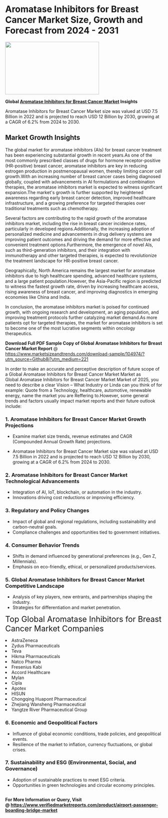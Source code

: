 <H1>Aromatase Inhibitors for Breast Cancer Market Size, Growth and Forecast from 2024 - 2031</H1><img class="aligncenter size-medium wp-image-584254" src="https://thirdeyenews.in/wp-content/uploads/2024/09/Global-Market-Research-300x168.jpeg" alt="" width="300" height="168" /><p><strong>Global&nbsp;<a href="https://www.marketsizeandtrends.com/download-sample/104974/?utm_source=Github8j?utm_medium=221">Aromatase Inhibitors for Breast Cancer Market</a> Insights</strong></p><p>Aromatase Inhibitors for Breast Cancer Market size was valued at USD 7.5 Billion in 2022 and is projected to reach USD 12 Billion by 2030, growing at a CAGR of 6.2% from 2024 to 2030.</p><p><h2>Market Growth Insights</h2> <p>The global market for aromatase inhibitors (AIs) for breast cancer treatment has been experiencing substantial growth in recent years.As one of the most commonly prescribed classes of drugs for hormone receptor-positive (HR-positive) breast cancer, aromatase inhibitors are key in reducing estrogen production in postmenopausal women, thereby limiting cancer cell growth.With an increasing number of breast cancer cases being diagnosed globally, coupled with advancements in AI formulations and combination therapies, the aromatase inhibitors market is expected to witness significant expansion.The market's growth is further supported by heightened awareness regarding early breast cancer detection, improved healthcare infrastructure, and a growing preference for targeted therapies over traditional treatments such as chemotherapy.</p> <p>Several factors are contributing to the rapid growth of the aromatase inhibitors market, including the rise in breast cancer incidence rates, particularly in developed regions.Additionally, the increasing adoption of personalized medicine and advancements in drug delivery systems are improving patient outcomes and driving the demand for more effective and convenient treatment options.Furthermore, the emergence of novel AIs, such as third-generation inhibitors, and their integration with immunotherapy and other targeted therapies, is expected to revolutionize the treatment landscape for HR-positive breast cancer.</p> <p>Geographically, North America remains the largest market for aromatase inhibitors due to high healthcare spending, advanced healthcare systems, and a large patient population.However, the Asia-Pacific region is predicted to witness the fastest growth rate, driven by increasing healthcare access, rising awareness of breast cancer, and improving diagnostics in emerging economies like China and India.</p> <p>In conclusion, the aromatase inhibitors market is poised for continued growth, with ongoing research and development, an aging population, and improving treatment protocols further catalyzing market demand.As more patients opt for targeted therapies, the market for aromatase inhibitors is set to become one of the most lucrative segments within oncology therapeutics.</p> <p><span class=""><strong>Download Full PDF Sample Copy of Global Aromatase Inhibitors for Breast Cancer Market Report</strong> @ <a href="https://www.marketsizeandtrends.com/download-sample/104974/?utm_source=Github8j?utm_medium=221" target="_blank">https://www.marketsizeandtrends.com/download-sample/104974/?utm_source=Github8j?utm_medium=221</a></span></p><p>In order to make an accurate and perceptive description of future scope of a Global&nbsp;Aromatase Inhibitors for Breast Cancer Market Market as Global&nbsp;Aromatase Inhibitors for Breast Cancer Market Market of 2025, you need to describe a clear Vision &ndash; What Industry or Linda can you think of for example: Quote from a Technology, healthcare, automotive, renewable energy, name the market you are Reffering to.However, some general trends and factors usually impact market reports and their future outlook include:</p><h3>1.&nbsp;<strong>Aromatase Inhibitors for Breast Cancer Market Growth Projections</strong></h3><ul><li>Examine market size trends, revenue estimates and CAGR (Compounded Annual Growth Rate) projections.</li><li><p>Aromatase Inhibitors for Breast Cancer Market size was valued at USD 7.5 Billion in 2022 and is projected to reach USD 12 Billion by 2030, growing at a CAGR of 6.2% from 2024 to 2030.</p></li></ul><h3>2.&nbsp;<strong>Aromatase Inhibitors for Breast Cancer Market Technological Advancements</strong></h3><ul><li>Integration of AI, IoT, blockchain, or automation in the industry.</li><li>Innovations driving cost reductions or improving efficiency.</li></ul><h3>3.&nbsp;<strong>Regulatory and Policy Changes</strong></h3><ul><li>Impact of global and regional regulations, including sustainability and carbon-neutral goals.</li><li>Compliance challenges and opportunities tied to government initiatives.</li></ul><h3>4.&nbsp;<strong>Consumer Behavior Trends</strong></h3><ul><li>Shifts in demand influenced by generational preferences (e.g., Gen Z, Millennials).</li><li>Emphasis on eco-friendly, ethical, or personalized products/services.</li></ul><h3>5.&nbsp;<strong>Global Aromatase Inhibitors for Breast Cancer Market Competitive Landscape</strong></h3><ul><li>Analysis of key players, new entrants, and partnerships shaping the industry.</li><li>Strategies for differentiation and market penetration.</li></ul><p data-pm-slice="1 1 []"><span style="color: inherit; font-family: inherit; font-size: 25px;">Top Global Aromatase Inhibitors for Breast Cancer Market Companies</span></p><div class="" data-test-id=""><p><li>AstraZeneca</li><li> Zydus Pharmaceuticals</li><li> Teva</li><li> Hikma Pharmaceuticals</li><li> Natco Pharma</li><li> Fresenius Kabi</li><li> Accord Healthcare</li><li> Mylan</li><li> Cipla</li><li> Apotex</li><li> HISUN</li><li> Chongqing Huapont Pharmaceutical</li><li> Zhejiang Wansheng Pharmaceutical</li><li> Yangtze River Pharmaceutical Group</li></p></div><h3>6.&nbsp;<strong>Economic and Geopolitical Factors</strong></h3><ul><li>Influence of global economic conditions, trade policies, and geopolitical events.</li><li>Resilience of the market to inflation, currency fluctuations, or global crises.</li></ul><h3>7.&nbsp;<strong>Sustainability and ESG (Environmental, Social, and Governance)</strong></h3><ul><li>Adoption of sustainable practices to meet ESG criteria.</li><li>Opportunities in green technologies and circular economy principles.</li></ul><h2><strong style="font-size: 14px;">For More Information or Query, Visit @&nbsp;</strong><a style="background-color: #ffffff; font-size: 14px;" href="https://www.marketsizeandtrends.com/report/aromatase-inhibitors-for-breast-cancer-market/" target="_blank">https://www.verifiedmarketreports.com/product/airport-passenger-boarding-bridge-market</a></h2>